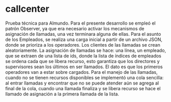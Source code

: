 # callcenter
Prueba técnica para Almundo.
Para el presente desarrollo se empleó el patrón Observer, ya que era necesario activar los mecanismos de asignación de llamadas, una vez terminara alguna de ellas.
Para el asunto de los Empleados, se realiza una carga inicial a partir de un archivo JSON, donde se prioriza a los operadores. Los clientes de las llamadas se crean aleatoriamente.
La asignación de llamadas se hace: una línea, un empleado, que se extraen de una lista de ids, donde la lista de índices de empleados se ordena cada que se libera recurso, esto garantiza que los directores y supervisores sean los últimos en ser llamados. El dato es que los primeros operadores van a estar sobre cargados.
Para el manejo de las llamadas, cuando no se tienen recursos disponibles se implementó una cola sencilla: al entrar llamadas y encontrar que no se puede atender aún se agrega al final de la cola, cuando una llamada finaliza y se libera recurso se hace el llamado de asignación a la primera llamada de la lista.
